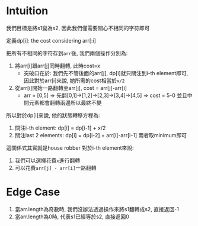 # Intuition

我們目標是將s1變為s2, 因此我們僅需要關心不相同的字符即可

定義dp[i]: the cost considering arr[:i]

把所有不相同的字符存到`arr`後, 我們兩個操作分別為:
1. 將arr[i]跟arr[j]同時翻轉, 此時cost=x
    - 突破口在於: 我們先不管後面的arr[j], dp[i]就只關注到i-th element即可, 因此對於arr[i]來說, 她所需的cost相當於`x/2`
2. 從arr[i]開始一路翻轉至arr[j], cost = arr[j]-arr[i]
    - arr = [0,5] => 先翻[0,1]->[1,2]->[2,3]->[3,4]->[4,5] => cost = 5-0 並且中間元素都會翻轉兩邊所以最終不變

所以對於dp[i]來說, 他的狀態轉移方程為:
1. 關注i-th element: dp[i] = dp[i-1] + x/2
2. 關注last 2 elements: dp[i] = dp[i-2] + arr[i]-arr[i-1]
兩者取minimum即可

這關係式其實就是house robber
對於i-th element來說:
1. 我們可以選擇花費`x`進行翻轉
2. 可以花費`arr[j] - arr[i]`一路翻轉

# Edge Case
1. 當arr.length為奇數時, 我們沒辦法透過操作來將s1翻轉成s2, 直接返回-1 
2. 當arr.length為0時, 代表s1已經等於s2, 直接返回0